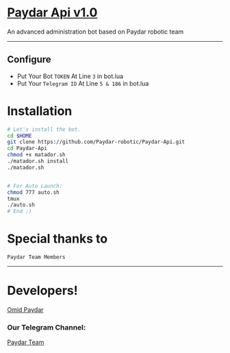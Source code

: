 # [Paydar Api v1.0](https://t.me/PaydarTeam)
An advanced administration bot based on Paydar robotic team

* * *

## Configure

* Put Your Bot `TOKEN` At Line `3` in bot.lua
* Put Your `Telegram ID` At Line `5 & 186` in bot.lua

# Installation

```sh
# Let's install the bot.
cd $HOME
git clone https://github.com/Paydar-robotic/Paydar-Api.git
cd Paydar-Api
chmod +x matador.sh
./matador.sh install
./matador.sh 


# For Auto Launch:
chmod 777 auto.sh
tmux
./auto.sh
# End ;)
```

# Special thanks to

`Paydar Team Members`

* * *

# Developers!

[Omid Paydar]([Telegram](https://t.me/Omid_Paydar))

### Our Telegram Channel:

[Paydar Team](https://t.me/paydarteam)
